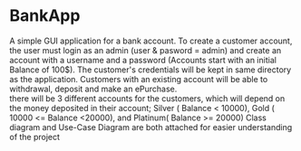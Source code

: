 # BankApp
A simple GUI application for a bank account. 
To create a customer account, the user must login as an admin (user & pasword = admin) and create an account with a username and a password (Accounts start with an initial Balance of 100$). 
The customer's credentials will be kept in same directory as the application. 
Customers with an existing account will be able to withdrawal, deposit and make an ePurchase.  
there will be 3 different accounts for the customers, which will depend on the money deposited in their account; Silver ( Balance < 10000), Gold ( 10000 <= Balance <20000), and Platinum( Balance >= 20000)
Class diagram and Use-Case Diagram are both attached for easier understanding of the project 
